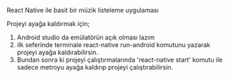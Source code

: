React Native ile basit bir müzik listeleme uygulaması

Projeyi ayağa kaldırmak için;

1) Android studio da emülatörün açık olması lazım
2) ilk seferinde terminale react-native run-android komutunu yazarak projeyi ayağa kaldırabilirsin.
3) Bundan sonra ki projeyi çalıştırmalarında 'react-native start' komutu ile sadece metroyu ayağa kaldırıp projeyi çalıştırabilirsin.

